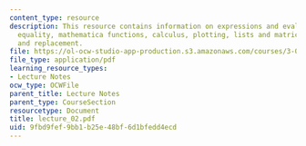 ```yaml
---
content_type: resource
description: This resource contains information on expressions and evaluation, assignment,
  equality, mathematica functions, calculus, plotting, lists and matrices and rules
  and replacement.
file: https://ol-ocw-studio-app-production.s3.amazonaws.com/courses/3-016-mathematics-for-materials-scientists-and-engineers-fall-2005/9fbd9fef9bb1b25e48bf6d1bfedd4ecd_lecture_02.pdf
file_type: application/pdf
learning_resource_types:
- Lecture Notes
ocw_type: OCWFile
parent_title: Lecture Notes
parent_type: CourseSection
resourcetype: Document
title: lecture_02.pdf
uid: 9fbd9fef-9bb1-b25e-48bf-6d1bfedd4ecd
---
```

